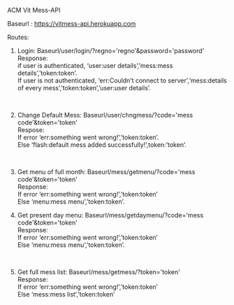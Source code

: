 

ACM Vit Mess-API

Baseurl : https://vitmess-api.herokuapp.com

Routes:
1.	Login: Baseurl/user/login/?regno='regno'&password='password' <br/>
Response: <br/>
if user is authenticated, ‘user:user details’,’mess:mess details’,’token:token’.<br/>
If user is not authenticated, ‘err:Couldn’t connect to server’,‘mess:details of every mess’,’token:token’,’user:user details’.<br/>
<br/>

2.	Change Default Mess: Baseurl/user/chngmess/?code='mess code'&token='token'<br/>
Respose:<br/>
If error ‘err:something went wrong!’,’token:token’.<br/>
Else ‘flash:default mess added successfully!’,token:’token’.<br/>
<br/>

3.	Get menu of full month: Baseurl/mess/getmenu/?code='mess code'&token='token' <br>
Response:<br/>
If error ‘err:something went wrong!’,’token:token’<br/>
Else ‘menu:mess menu’,’token:token’.<br/>

4.	Get present day menu: Baseurl/mess/getdaymenu/?code='mess code'&token='token'<br/>
Response:<br/>
If error ‘err:something went wrong!’,’token:token’<br/>
Else ‘menu:mess menu’,’token:token’.<br/>
<br/>

5.	Get  full mess list: Baseurl/mess/getmess/?token='token'<br/>
Response:<br/>
If error ‘err:something went wrong!’,’token:token’<br/>
Else ‘mess:mess list’,’token:token’<br/>
